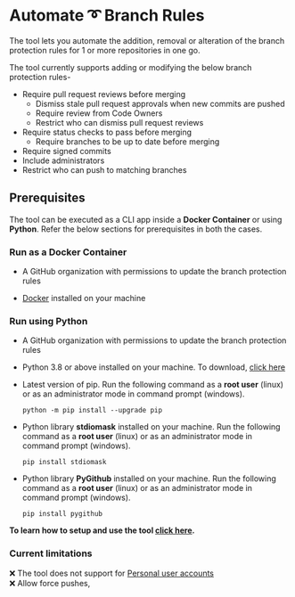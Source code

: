 # Automate :curly_loop: Branch Rules

The tool lets you automate the addition, removal or alteration of the branch protection rules for 1 or more repositories in one go.

The tool currently supports adding or modifying the below branch protection rules-

- Require pull request reviews before merging
  - Dismiss stale pull request approvals when new commits are pushed
  - Require review from Code Owners
  - Restrict who can dismiss pull request reviews
- Require status checks to pass before merging
  - Require branches to be up to date before merging
- Require signed commits
- Include administrators
- Restrict who can push to matching branches

## Prerequisites

The tool can be executed as a CLI app inside a **Docker Container** or using **Python**. Refer the below sections for prerequisites in both the cases.

### Run as a Docker Container

- A GitHub organization with permissions to update the branch protection rules

- [Docker](https://docs.docker.com/get-docker/) installed on your machine

### Run using Python

- A GitHub organization with permissions to update the branch protection rules

- Python 3.8 or above installed on your machine. To download, [click here](https://www.python.org/downloads/)

- Latest version of pip. Run the following command as a **root user** (linux) or as an administrator mode in command prompt (windows).

  ```python -m pip install --upgrade pip```

- Python library **stdiomask** installed on your machine. Run the following command as a **root user** (linux) or as an administrator mode in command prompt (windows).

  ```pip install stdiomask```

- Python library **PyGithub** installed on your machine. Run the following command as a **root user** (linux) or as an administrator mode in command prompt (windows).

  ```pip install pygithub```

**To learn how to setup and use the tool [click here](https://github.com/CanarysDevOps/GitHub-Branch-Protector/wiki/Configure-&-Execute).**

### Current limitations

:x: The tool does not support for [Personal user accounts](https://docs.github.com/en/free-pro-team@latest/github/getting-started-with-github/types-of-github-accounts) <br/>
:x: Allow force pushes, 
